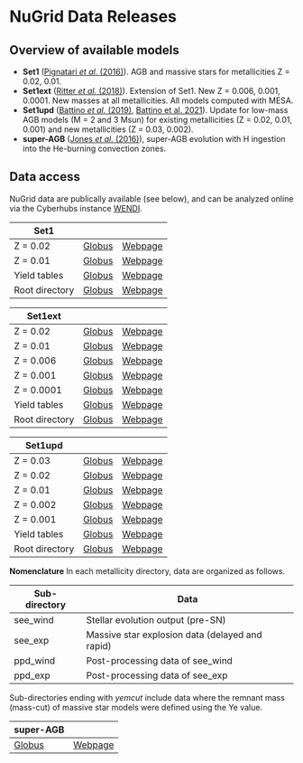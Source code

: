 # NuGrid Data Releases

## Overview of available models

* **Set1** ([Pignatari *et al.* (2016)](http://adsabs.harvard.edu/abs/2016ApJS..225...24P)). AGB and massive stars for metallicities Z = 0.02,  0.01.
* **Set1ext** ([Ritter *et al.* (2018)](http://adsabs.harvard.edu/abs/2018MNRAS.480..538R)). Extension of Set1. New Z = 0.006, 0.001, 0.0001. New masses at all metallicities. All models computed with MESA.
* **Set1upd** ([Battino *et al.* (2019)](https://academic.oup.com/mnras/article/489/1/1082/5552141), [Battino et al. 2021](https://www.mdpi.com/2218-1997/7/2/25)). Update for low-mass AGB models (M = 2 and 3 Msun) for existing metallicities (Z = 0.02, 0.01, 0.001) and new metallicities (Z = 0.03, 0.002).
* **super-AGB** ([Jones *et al.*
  (2016)](https://doi.org/10.1093/mnras/stv2488)), super-AGB evolution with H
  ingestion into the He-burning convection zones.


## Data access

NuGrid data are publically available (see below), and can be analyzed online via the Cyberhubs instance [WENDI](http://wendi.nugridstars.org).

| Set1           |            | | 
|----------------|------------|------------|
| Z = 0.02       | [Globus](https://app.globus.org/file-manager?origin_id=13897778-9894-11ea-b3c4-0ae144191ee3&origin_path=%2Fdata%2Fset1%2Fset1.2%2F)  | [Webpage](https://download1.nugridstars.org/set1/set1.2/)  
| Z = 0.01       | [Globus](https://app.globus.org/file-manager?origin_id=13897778-9894-11ea-b3c4-0ae144191ee3&origin_path=%2Fdata%2Fset1%2Fset1.1%2F)  | [Webpage](https://download1.nugridstars.org/set1/set1.1/) 
| Yield tables   | [Globus](https://app.globus.org/file-manager?origin_id=13897778-9894-11ea-b3c4-0ae144191ee3&origin_path=%2Fdata%2Fset1%2FYield_tables%2F)  | [Webpage](https://download1.nugridstars.org/set1/Yield_tables/)
| Root directory | [Globus](https://app.globus.org/file-manager?origin_id=13897778-9894-11ea-b3c4-0ae144191ee3&origin_path=%2Fdata%2Fset1%2F)  | [Webpage](https://download1.nugridstars.org/set1/)

| Set1ext        |            | | 
|----------------|------------|------------|
| Z = 0.02       | [Globus](https://app.globus.org/file-manager?origin_id=13897778-9894-11ea-b3c4-0ae144191ee3&origin_path=%2Fdata%2Fset1ext%2Fset1.2%2F)  | [Webpage](https://download1.nugridstars.org/set1ext/set1.2/)  
| Z = 0.01       | [Globus](https://app.globus.org/file-manager?origin_id=13897778-9894-11ea-b3c4-0ae144191ee3&origin_path=%2Fdata%2Fset1ext%2Fset1.1%2F)  | [Webpage](https://download1.nugridstars.org/set1ext/set1.1/)  
| Z = 0.006      | [Globus](https://app.globus.org/file-manager?origin_id=13897778-9894-11ea-b3c4-0ae144191ee3&origin_path=%2Fdata%2Fset1ext%2Fset1.3a%2F)  | [Webpage](https://download1.nugridstars.org/set1ext/set1.3a/)  
| Z = 0.001      | [Globus](https://app.globus.org/file-manager?origin_id=13897778-9894-11ea-b3c4-0ae144191ee3&origin_path=%2Fdata%2Fset1ext%2Fset1.4a%2F)  | [Webpage](https://download1.nugridstars.org/set1ext/set1.4a/)  
| Z = 0.0001     | [Globus](https://app.globus.org/file-manager?origin_id=13897778-9894-11ea-b3c4-0ae144191ee3&origin_path=%2Fdata%2Fset1ext%2Fset1.5a%2F)  | [Webpage](https://download1.nugridstars.org/set1ext/set1.5a/)  
| Yield tables   | [Globus](https://app.globus.org/file-manager?origin_id=13897778-9894-11ea-b3c4-0ae144191ee3&origin_path=%2Fdata%2Fset1ext%2FYield_tables%2F)  | [Webpage](https://download1.nugridstars.org/set1ext/Yield_tables/) 
| Root directory | [Globus](https://app.globus.org/file-manager?origin_id=13897778-9894-11ea-b3c4-0ae144191ee3&origin_path=%2Fdata%2Fset1ext%2F)  | [Webpage](https://download1.nugridstars.org/set1ext/) 

| Set1upd        |            | |
|----------------|------------|------------|
| Z = 0.03       | [Globus](https://app.globus.org/file-manager?origin_id=13897778-9894-11ea-b3c4-0ae144191ee3&origin_path=%2Fdata%2Fset1upd%2Fset1.3%2F)  | [Webpage](https://download1.nugridstars.org/set1upd/set1.3/)
| Z = 0.02       | [Globus](https://app.globus.org/file-manager?origin_id=13897778-9894-11ea-b3c4-0ae144191ee3&origin_path=%2Fdata%2Fset1upd%2Fset1.2%2F)  | [Webpage](https://download1.nugridstars.org/set1upd/set1.2/)
| Z = 0.01       | [Globus](https://app.globus.org/file-manager?origin_id=13897778-9894-11ea-b3c4-0ae144191ee3&origin_path=%2Fdata%2Fset1upd%2Fset1.1%2F)  | [Webpage](https://download1.nugridstars.org/set1upd/set1.1/)
| Z = 0.002      | [Globus](https://app.globus.org/file-manager?origin_id=13897778-9894-11ea-b3c4-0ae144191ee3&origin_path=%2Fdata%2Fset1upd%2Fset1.02%2F)  | [Webpage](https://download1.nugridstars.org/set1upd/set1.02/)
| Z = 0.001      | [Globus](https://app.globus.org/file-manager?origin_id=13897778-9894-11ea-b3c4-0ae144191ee3&origin_path=%2Fdata%2Fset1upd%2Fset1.01%2F)  | [Webpage](https://download1.nugridstars.org/set1upd/set1.01/)
| Yield tables   | [Globus](https://app.globus.org/file-manager?origin_id=13897778-9894-11ea-b3c4-0ae144191ee3&origin_path=%2Fdata%2Fset1upd%2Fyields_finalabu_tables%2F)  | [Webpage](https://download1.nugridstars.org/set1upd/yields_finalabu_tables/)
| Root directory | [Globus](https://app.globus.org/file-manager?origin_id=13897778-9894-11ea-b3c4-0ae144191ee3&origin_path=%2Fdata%2Fset1upd%2F)  | [Webpage](https://download1.nugridstars.org/set1upd/)

**Nomenclature** In each metallicity directory, data are organized as follows.

   Sub-directory | Data
   ----------|------------
  see\_wind  | Stellar evolution output (pre-SN) 
  see\_exp   | Massive star explosion data (delayed and rapid)
  ppd_wind   | Post-processing data of see\_wind
  ppd\_exp   | Post-processing data of see\_exp
  
Sub-directories ending with *yemcut* include data where the remnant mass (mass-cut) of massive star models were defined using the Ye value.

| super-AGB |                                                              |
|-----------|--------------------------------------------------------------|
|[Globus](https://app.globus.org/file-manager?origin_id=13897778-9894-11ea-b3c4-0ae144191ee3&origin_path=%2Fdata%2F) | [Webpage](https://download1.nugridstars.org/sagb_jones2016/) |

